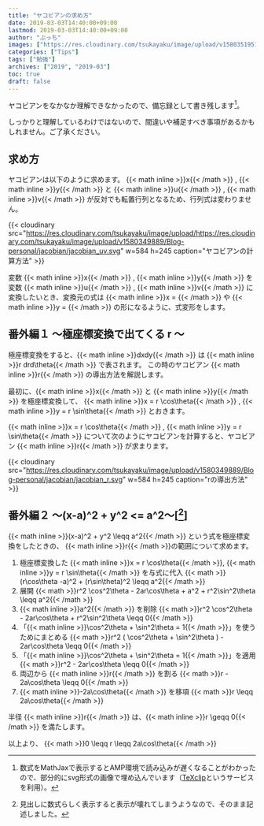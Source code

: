 ```yaml
---
title: "ヤコビアンの求め方"
date: 2019-03-03T14:40:00+09:00
lastmod: 2019-03-03T14:40:00+09:00
author: "ぶっち"
images: ["https://res.cloudinary.com/tsukayaku/image/upload/v1580351951/Blog-personal/thumbnail/study.jpg"]
categories: ["Tips"]
tags: ["勉強"]
archives: ["2019", "2019-03"]
toc: true
draft: false
---
```


ヤコビアンをなかなか理解できなかったので、備忘録として書き残します[^1]。

しっかりと理解しているわけではないので、間違いや補足すべき事項があるかもしれません。ご了承ください。

## 求め方
ヤコビアンは以下のように求めます。
{{< math inline >}}x{{< /math >}} , {{< math inline >}}y{{< /math >}} と {{< math inline >}}u{{< /math >}} , {{< math inline >}}v{{< /math >}} が反対でも転置行列となるため、行列式は変わりません。

{{< cloudinary src="https://res.cloudinary.com/tsukayaku/image/upload/https://res.cloudinary.com/tsukayaku/image/upload/v1580349889/Blog-personal/jacobian/jacobian_uv.svg" w=584 h=245  caption="ヤコビアンの計算方法" >}}

変数 {{< math inline >}}x{{< /math >}} , {{< math inline >}}y{{< /math >}} を変数 {{< math inline >}}u{{< /math >}} , {{< math inline >}}v{{< /math >}} に変換したいとき、変換元の式は {{< math inline >}}x = {{< /math >}} や {{< math inline >}}y = {{< /math >}} の形になるように、式変形をします。

## 番外編１ ～極座標変換で出てくる r ～
極座標変換をすると、{{< math inline >}}dxdy{{< /math >}} は {{< math inline >}}r drd\theta{{< /math >}} で表されます。
この時のヤコビアン {{< math inline >}}r{{< /math >}} の導出方法を解説します。

最初に、{{< math inline >}}x{{< /math >}} と {{< math inline >}}y{{< /math >}} を極座標変換して、 {{< math inline >}}x = r \cos\theta{{< /math >}} , {{< math inline >}}y = r \sin\theta{{< /math >}} とおきます。

{{< math inline >}}x = r \cos\theta{{< /math >}} , {{< math inline >}}y = r \sin\theta{{< /math >}} について次のようにヤコビアンを計算すると、ヤコビアン {{< math inline >}}r{{< /math >}} が求まります。

{{< cloudinary src="https://res.cloudinary.com/tsukayaku/image/upload/v1580349889/Blog-personal/jacobian/jacobian_r.svg" w=584 h=245  caption="rの導出方法" >}}

## 番外編２ ～(x-a)^2 + y^2 <= a^2～[[^2]]
{{< math inline >}}(x-a)^2 + y^2 \leqq a^2{{< /math >}} という式を極座標変換をしたときの、 {{< math inline >}}r{{< /math >}}の範囲について求めます。

1. 極座標変換した {{< math inline >}}x = r \cos\theta{{< /math >}}, {{< math inline >}}y = r \sin\theta{{< /math >}} を与式に代入
{{< math >}}(r\cos\theta -a)^2 + (r\sin\theta)^2 \leqq a^2{{< /math >}}
1. 展開
{{< math >}}r^2 \cos^2\theta - 2ar\cos\theta + a^2 + r^2\sin^2\theta \leqq a^2{{< /math >}}
1. {{< math inline >}}a^2{{< /math >}} を削除
{{< math >}}r^2 \cos^2\theta - 2ar\cos\theta + r^2\sin^2\theta \leqq 0{{< /math >}}
1. 「{{< math inline >}}\cos^2\theta + \sin^2\theta = 1{{< /math >}}」を使うためにまとめる
{{< math >}}r^2 ( \cos^2\theta + \sin^2\theta ) - 2ar\cos\theta \leqq 0{{< /math >}}
1. 「{{< math inline >}}\cos^2\theta + \sin^2\theta = 1{{< /math >}}」を適用
{{< math >}}r^2 - 2ar\cos\theta \leqq 0{{< /math >}}
1. 両辺から {{< math inline >}}r{{< /math >}} を割る
{{< math >}}r - 2a\cos\theta \leqq 0{{< /math >}}
1. {{< math inline >}}-2a\cos\theta{{< /math >}} を移項
{{< math >}}r \leqq 2a\cos\theta{{< /math >}}

半径 {{< math inline >}}r{{< /math >}} は、{{< math inline >}}r \geqq 0{{< /math >}} を満たします。

以上より、
{{< math >}}0 \leqq r \leqq 2a\cos\theta{{< /math >}}


[^1]: 数式をMathJaxで表示するとAMP環境で読み込みが遅くなることがわかったので、部分的にsvg形式の画像で埋め込んでいます（[TeXclip](https://texclip.marutank.net/ "TeXclip")というサービスを利用）。
[^2]: 見出しに数式らしく表示すると表示が壊れてしまうようなので、そのまま記述しました。
